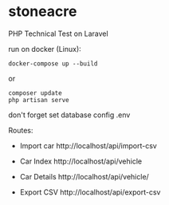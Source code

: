 # stoneacre
PHP Technical Test on Laravel

run on docker (Linux):
    
    docker-compose up --build
    
or 

    composer update
    php artisan serve
    
don't forget set database config .env

Routes:
- Import car
http://localhost/api/import-csv

- Car Index
http://localhost/api/vehicle

- Car Details
http://localhost/api/vehicle/<id>

- Export CSV
http://localhost/api/export-csv

